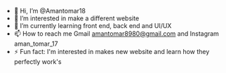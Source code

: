 - 👋 Hi, I’m @Amantomar18
- 👀 I’m interested in make a different website
- 🌱 I’m currently learning front end, back end and UI/UX
- 📫 How to reach me Gmail amantomar8980@gmail.com and Instagram aman_tomar_17
- ⚡ Fun fact: I'm interested in makes new website and learn how they perfectly work's

<!---
Amantomar18/Amantomar18 is a ✨ special ✨ repository because its `README.md` (this file) appears on your GitHub profile.
You can click the Preview link to take a look at your changes.
--->
